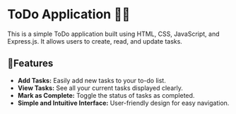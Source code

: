 # ToDo Application 🙌🏻

This is a simple ToDo application built using HTML, CSS, JavaScript, and Express.js. It allows users to create, read, and update tasks.

## 🚀Features

- **Add Tasks:** Easily add new tasks to your to-do list.
- **View Tasks:** See all your current tasks displayed clearly.
- **Mark as Complete:** Toggle the status of tasks as completed.
- **Simple and Intuitive Interface:** User-friendly design for easy navigation.
